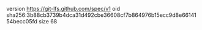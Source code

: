 version https://git-lfs.github.com/spec/v1
oid sha256:3b88cb3739b4dca31d492cbe36608cf7b864976b15ecc9d8e6614154becc05fd
size 68
